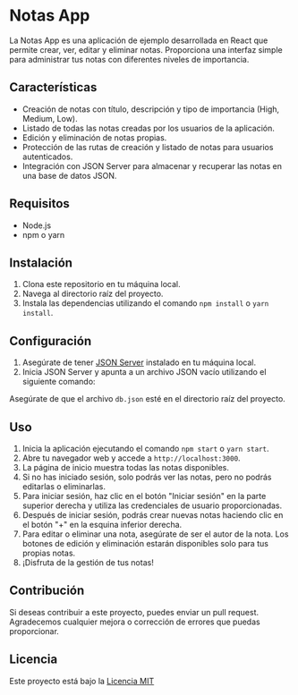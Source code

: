 # Notas App

La Notas App es una aplicación de ejemplo desarrollada en React que permite crear, ver, editar y eliminar notas. Proporciona una interfaz simple para administrar tus notas con diferentes niveles de importancia.

## Características

- Creación de notas con título, descripción y tipo de importancia (High, Medium, Low).
- Listado de todas las notas creadas por los usuarios de la aplicación.
- Edición y eliminación de notas propias.
- Protección de las rutas de creación y listado de notas para usuarios autenticados.
- Integración con JSON Server para almacenar y recuperar las notas en una base de datos JSON.

## Requisitos

- Node.js
- npm o yarn

## Instalación

1. Clona este repositorio en tu máquina local.
2. Navega al directorio raíz del proyecto.
3. Instala las dependencias utilizando el comando `npm install` o `yarn install`.

## Configuración

1. Asegúrate de tener [JSON Server](https://github.com/typicode/json-server) instalado en tu máquina local.
2. Inicia JSON Server y apunta a un archivo JSON vacío utilizando el siguiente comando:

Asegúrate de que el archivo `db.json` esté en el directorio raíz del proyecto.

## Uso

1. Inicia la aplicación ejecutando el comando `npm start` o `yarn start`.
2. Abre tu navegador web y accede a `http://localhost:3000`.
3. La página de inicio muestra todas las notas disponibles.
4. Si no has iniciado sesión, solo podrás ver las notas, pero no podrás editarlas o eliminarlas.
5. Para iniciar sesión, haz clic en el botón "Iniciar sesión" en la parte superior derecha y utiliza las credenciales de usuario proporcionadas.
6. Después de iniciar sesión, podrás crear nuevas notas haciendo clic en el botón "+" en la esquina inferior derecha.
7. Para editar o eliminar una nota, asegúrate de ser el autor de la nota. Los botones de edición y eliminación estarán disponibles solo para tus propias notas.
8. ¡Disfruta de la gestión de tus notas!

## Contribución

Si deseas contribuir a este proyecto, puedes enviar un pull request. Agradecemos cualquier mejora o corrección de errores que puedas proporcionar.

## Licencia

Este proyecto está bajo la [Licencia MIT](mecp2992@gmail.com)
